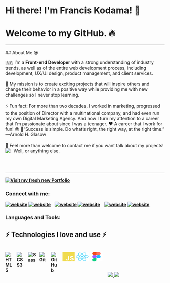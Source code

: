 # Hi there! I'm Francis Kodama! 👋

# Welcome to my GitHub. 🔥

<hr />
## About Me 😎

🇧🇷 I’m a **Front-end Developer** with a strong understanding of industry trends, as well as of the entire web development process, including development, UX/UI design, product management, and client services.
</br>
</br>
🚀 My mission is to create exciting projects that will inspire others and change their behavior in a positive way while providing me with new challenges so I never stop learning.
</br>
</br>
⚡ Fun fact: For more than two decades, I worked in marketing, progressed to the position of Director with a multinational company, and had even run my own Digital Marketing Agency. And now I turn my attention to a career that I'm passionate about since I was a teenager. ❤️ A career that I work for fun! 😜
💭“Success is simple. Do what’s right, the right way, at the right time.” —Arnold H. Glasow
</br>
</br>
💬 Feel more than welcome to contact me if you want talk about my projects! Well, or anything else.
<a href="mailto:fk@fkodama.com">
<img align="left" width="26px" src="https://cdn.jsdelivr.net/npm/simple-icons@v3/icons/gmail.svg" />
</a>
</br>
</br>

<b>

<br/>
<hr />

[![Visit my fresh new Portfolio](https://www.fkodama.com)](https://www.fkodama.com)

### Connect with me:

[![website](./img/globe-light.svg)](https://codestackr.com#gh-light-mode-only)
[![website](./img/globe-dark.svg)](https://codestackr.com#gh-dark-mode-only)
&nbsp;&nbsp;
[![website](./img/linkedin-light.svg)](https://linkedin.com/in/kodama#gh-light-mode-only)
[![website](./img/linkedin-dark.svg)](https://linkedin.com/in/kodama#gh-dark-mode-only)
&nbsp;&nbsp;
[![website](./img/instagram-light.svg)](https://instagram.com/franciskodama#gh-light-mode-only)
[![website](./img/instagram-dark.svg)](https://instagram.com/franciskodama#gh-dark-mode-only)

### Languages and Tools:

## ⚡ Technologies I love and use ⚡

<div style="display: inline_block"><br>
<img align="left" alt="HTML5" width="26px" src="https://cdn.jsdelivr.net/gh/devicons/devicon/icons/html5/html5-original.svg" style="padding-right:10px;" />
<img align="left" alt="CSS3" width="26px" src="https://cdn.jsdelivr.net/gh/devicons/devicon/icons/css3/css3-original.svg" style="padding-right:10px;" />
<img align="left" alt="Sass" width="26px" src="https://cdn.jsdelivr.net/gh/devicons/devicon/icons/sass/sass-original.svg" style="padding-right:10px;" />
<img align="center" alt="js" height="30" width="40" src="https://raw.githubusercontent.com/devicons/devicon/master/icons/javascript/javascript-plain.svg">
<img align="center" alt="React" height="30" width="40" src="https://raw.githubusercontent.com/devicons/devicon/master/icons/react/react-original.svg">                                                        
<img align="left" alt="Git" width="26px" src="https://cdn.jsdelivr.net/gh/devicons/devicon/icons/git/git-original.svg" style="padding-right:10px;" />
<img align="left" alt="GitHub" width="26px" src="https://user-images.githubusercontent.com/3369400/139447912-e0f43f33-6d9f-45f8-be46-2df5bbc91289.png" style="padding-right:10px;" />
<img align="center" alt="Figma" height="30" width="40" src="https://raw.githubusercontent.com/devicons/devicon/master/icons/figma/figma-original.svg">                                                   
</div>

<br />
<br />

<div align="center">
  <a href="https://github.com/franciskodama">
  <img height="180em" src="https://github-readme-stats.vercel.app/api?username=franciskodama&show_icons=true&theme=gradient&include_all_commits=true&count_private=true"/>
  <img height="180em" src="https://github-readme-stats.vercel.app/api/top-langs/?username=franciskodama&layout=compact&langs_count=7&theme=gradient"/>
</div>


[website]: https://www.fkodama.com
[linkedin]: https://www.linkedin.com/in/kodama/
[instagram]: https://www.instagram.com/franciskodama/
